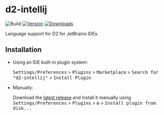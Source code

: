 # d2-intellij

![Build](https://github.com/develar/d2-intellij-plugin/workflows/Build/badge.svg)
[![Version](https://img.shields.io/jetbrains/plugin/v/20630.svg)](https://plugins.jetbrains.com/plugin/20630)
[![Downloads](https://img.shields.io/jetbrains/plugin/d/20630.svg)](https://plugins.jetbrains.com/plugin/20630)

<!-- Plugin description -->
Language support for D2 for JetBrains IDEs.
<!-- Plugin description end -->

## Installation

- Using an IDE built-in plugin system:

  <kbd>Settings/Preferences</kbd> > <kbd>Plugins</kbd> > <kbd>Marketplace</kbd> > <kbd>Search for "d2-intellij"</kbd> >
  <kbd>Install Plugin</kbd>

- Manually:

  Download the [latest release](https://github.com/develar/d2-intellij-plugin/releases/latest) and install it manually using
  <kbd>Settings/Preferences</kbd> > <kbd>Plugins</kbd> > <kbd>⚙️</kbd> > <kbd>Install plugin from disk...</kbd>